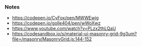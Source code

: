 ### Notes

- https://codepen.io/CyFox/pen/MWWEwjg
- https://codepen.io/golle404/pen/wWoXwz
- https://www.youtube.com/watch?v=PLzx2thLQaU
- https://codesandbox.io/s/material-ui-masonry-grid-9g3um?file=/masonry/MasonryGrid.js:144-152